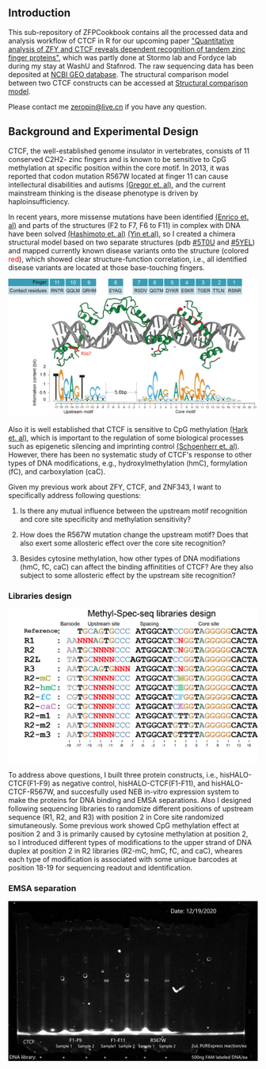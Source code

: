 ## Introduction
This sub-repository of ZFPCookbook contains all the processed data and analysis workflow of CTCF in R for our upcoming paper ["Quantitative analysis of ZFY and CTCF reveals dependent recognition of tandem zinc finger proteins"](https://www.biorxiv.org/content/10.1101/637298v2), which was partly done at Stormo lab and Fordyce lab during my stay at WashU and Stafnrod. The raw sequencing data has been deposited at [NCBI GEO database](https://www.ncbi.nlm.nih.gov/geo/query/acc.cgi?acc=GSE188166). The structural comparison model between two CTCF constructs can be accessed at [Structural comparison model](https://github.com/zeropin/ZFPCookbook/blob/master/CTCF/data/Structural%20comparison%20(2022).cxs).

Please contact me <zeropin@live.cn> if you have any question.

## Background and Experimental Design

CTCF, the well-established genome insulator in vertebrates, consists of 11 conserved C2H2- zinc fingers and is known to be sensitive to CpG methylation at specific position within the core motif. In 2013, it was reported that codon mutation R567W located at finger 11 can cause intellectural disabilities and autisms [(Gregor et. al)](https://pubmed.ncbi.nlm.nih.gov/23746550/), and the current mainstream thinking is the disease phenotype is driven by haploinsufficiency.

In recent years, more missense mutations have been identified [(Enrico et. al)](https://pubmed.ncbi.nlm.nih.gov/31239556/) and parts of the structures (F2 to F7, F6 to F11) in complex with DNA have been solved [(Hashimoto et. al)](https://pubmed.ncbi.nlm.nih.gov/28529057/) [(Yin et.al)](https://pubmed.ncbi.nlm.nih.gov/29076501/), so I created a chimera structural model based on two separate structures (pdb [#5T0U](https://www.rcsb.org/structure/5T0U) and [#5YEL](https://www.rcsb.org/structure/5YEL)) and mapped currently known disease variants onto the structure (colored <span style="color: red;">red</span>), which showed clear structure-function correlation, i.e., all identified disease variants are located at those base-touching fingers.

![CTCF Structural model](https://github.com/zeropin/ZFPCookbook/blob/master/images/Structural%20model.png)

Also it is well established that CTCF is sensitive to CpG methylation [(Hark et. al)](https://pubmed.ncbi.nlm.nih.gov/10839547/), which is important to the regulation of some biological processes such as epigenetic silencing and imprinting control [(Schoenherr et. al)](https://www.nature.com/articles/ng1057z). However, there has been no systematic study of CTCF's response to other types of DNA modifications,  e.g., hydroxylmethylation (hmC), formylation (fC), and carboxylation (caC).


Given my previous work about ZFY, CTCF, and ZNF343, I want to specifically address following questions:

1) Is there any mutual influence between the upstream motif recognition and core site specificity and methylation sensitivity?

2) How does the R567W mutation change the upstream motif? Does that also exert some allosteric effect over the core site recognition?

3) Besides cytosine methylation, how other types of DNA modifiations (hmC, fC, caC) can affect the binding affinitities of CTCF? Are they also subject to some allosteric effect by the upstream site recognition?


### Libraries design
![CTCF libraries design](https://github.com/zeropin/ZFPCookbook/blob/master/images/CTCF%20Spec-seq%20libraries%20design.png)

To address above questions, I built three protein constructs, i.e., hisHALO-CTCF(F1-F9) as negative control, hisHALO-CTCF(F1-F11), and hisHALO-CTCF-R567W, and succesfully used NEB in-vitro expression system to make the proteins for DNA binding and EMSA separations. Also I designed following sequencing libraries to randomize different positions of upstream sequence (R1, R2, and R3) with position 2 in Core site randomized simutaneously. Some previous work showed CpG methylation effect at position 2 and 3 is primarily caused by cytosine methylation at position 2, so I introduced different types of modifications to the upper strand of DNA duplex at position 2 in R2 libraries (R2-mC, hmC, fC, and caC), wheares each type of modification is associated with some unique barcodes at position 18-19 for sequencing readout and identification.





### EMSA separation
![EMSA gel](https://github.com/zeropin/ZFPCookbook/blob/master/images/2020.12.19_CTCF_annotated.jpg)
